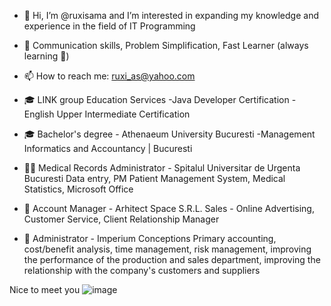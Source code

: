 - 👋 Hi, I’m @ruxisama and I’m interested in expanding my knowledge and experience in the field of IT Programming
- 🦸  Communication skills, Problem Simplification, Fast Learner (always learning 🤯) 
- 📫 How to reach me: ruxi_as@yahoo.com

- 🎓 LINK group Education Services
-Java Developer Certification
-English Upper Intermediate Certification
- 🎓 Bachelor's degree - Athenaeum University Bucuresti
-Management Informatics and Accountancy | Bucuresti
- 👩‍⚕️ Medical Records Administrator - Spitalul Universitar de Urgenta Bucuresti
 Data entry, PM Patient Management System, Medical Statistics, Microsoft Office
- 💼 Account Manager - Arhitect Space S.R.L.
 Sales - Online Advertising, Customer Service, Client Relationship Manager
- 💼 Administrator - Imperium Conceptions
 Primary accounting, cost/benefit analysis, time management, risk management, 
 improving the performance of the production and sales department, improving the
 relationship with the company's customers and suppliers

Nice to meet you ![image](https://github.com/ruxisama/ruxisama/assets/58122125/4401ae75-b00c-4f1d-b037-03e3603956e7)
   

<!---
ruxisama/ruxisama is a ✨ special ✨ repository because its `README.md` (this file) appears on your GitHub profile.
You can click the Preview link to take a look at your changes.
--->
